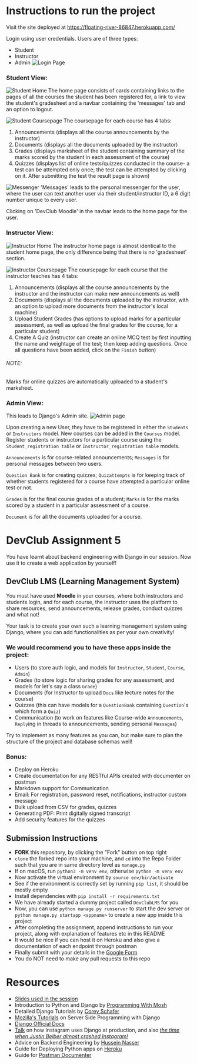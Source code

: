 # Instructions to run the project

Visit the site deployed at https://floating-river-86847.herokuapp.com/

Login using user credentials.
Users are of three types:
- Student
- Instructor
- Admin
![Login Page](/Readme_images/Login_page.png)

### Student View:
![Student Home](/Readme_images/Student_Home.png)
The home page consists of cards containing links to the pages of all the courses the student has been registered for, a link to view the student's gradesheet and a navbar containing the 'messages' tab and an option to logout.

![Student Coursepage](/Readme_images/Student_Coursepage.png)
The coursepage for each course has 4 tabs: 
1. Announcements (displays all the course announcements by the instructor)
2. Documents (displays all the documents uploaded by the instructor)
3. Grades (displays marksheet of the student containing summary of the marks scored by the student in each assessment of the course)
4. Quizzes (displays list of online tests/quizzes conducted in the course- a test can be attempted only once; the test can be attempted by clicking on it. After submitting the test the result page is shown)

![Messenger](/Readme_images/Messenger.png)
'Messages' leads to the personal messenger for the user, where the user can text another user via their student/instructor ID, a 6 digit number unique to every user.

Clicking on 'DevClub Moodle' in the navbar leads to the home page for the user.

### Instructor View:
![Instructor Home](/Readme_images/Instr_Home.png)
The instructor home page is almost identical to the student home page, the only difference being that there is no 'gradesheet' section.

![Instructor Coursepage](/Readme_images/Instr_Coursepage.png)
The coursepage for each course that the instructor teaches has 4 tabs:
1. Announcements (displays all the course announcements by the instructor and the instructor can make new announcements as well)
2. Documents (displays all the documents uploaded by the instructor, with an option to upload more documents from the instructor's local machine)
3. Upload Student Grades (has options to upload marks for a particular assessment, as well as upload the final grades for the course, for a particular student)
4. Create A Quiz (instructor can create an online MCQ test by first inputting the name and weightage of the test; then keep adding questions. Once all questions have been added, click on the `Finish` button)
###### NOTE:
Marks for online quizzes are automatically uploaded to a student's marksheet.



### Admin View:
This leads to Django's Admin site. 
![Admin page](/Readme_images/Admin.png)

Upon creating a new User, they have to be registered in either the `Students` or `Instructors` model. New courses can be added in the `Courses` model. 
Register students or instructors for a particular course using the `Student_registration table` or `Instructor_registration table` models.

`Announcements` is for course-related announcements; `Messages` is for personal messages between two users.

`Question Bank` is for creating quizzes; `Quizattempts` is for keeping track of whether students registered for a course have attempted a particular online test or not.

`Grades` is for the final course grades of a student; `Marks` is for the marks scored by a student in a particular assessment of a course.

`Document` is for all the documents uploaded for a course.




# DevClub Assignment 5

You have learnt about backend engineering with Django in our session. Now use it to create a web application by yourself!
## DevClub LMS (Learning Management System)
You must have used **Moodle** in your courses, where both instructors and students login, and for each course, the instructor uses the platform to share resources, send announcements, release grades, conduct quizzes and what not!

Your task is to create your own such a learning management system using Django, where you can add functionalities as per your own creativity!

### We would recommend you to have these apps inside the project: 
- Users (to store auth logic, and models for `Instructor`, `Student`, `Course`, `Admin`)
- Grades (to store logic for sharing grades for any assessment, and models for let's say a class `Grade`)
- Documents (for Instructor to upload `Docs` like lecture notes for the course)
- Quizzes (this can have models for a `QuestionBank` containing `Question`'s which form a `Quiz`)
- Communication (to work on features like Course-wide `Announcements`, `Reply`ing in threads to announcements, sending personal `Messages`)

Try to implement as many features as you can, but make sure to plan the structure of the project and database schemas well!

### Bonus:
- Deploy on Heroku
- Create documentation for any RESTful APIs created with documenter on postman
- Markdown support for Communication
- Email: For registration, password reset, notifications, instructor custom message
- Bulk upload from CSV for grades, quizzes
- Generating PDF: Print digitally signed transcript
- Add security features for the quizzes

## Submission Instructions
- **FORK** this repository, by clicking the "Fork" button on top right
- `clone` the forked repo into your machine, and `cd` into the Repo Folder such that you are in same directory level as `manage.py`
- If on macOS, run `python3 -m venv env`, otherwise `python -m venv env`
- Now activate the virtual environment by `source env/bin/activate`
- See if the environment is correctly set by running `pip list`, it should be mostly empty
- Install dependencies with `pip install -r requirements.txt`
- We have already started a dummy project called `DevClubLMS` for you
- Now, you can use `python manage.py runserver` to start the dev server or `python manage.py startapp <appname>` to create a new app inside this project
- After completing the assignment, append instructions to run your project, along with explanation of features etc in this README
- It would be nice if you can host it on Heroku and also give a documentation of each endpoint through postman
- Finally submit with your details in the [Google Form](https://forms.gle/XSidrfbrsEZuDYfy6)
- You do NOT need to make any pull requests to this repo

# Resources
- [Slides used in the session](https://docs.google.com/presentation/d/e/2PACX-1vQbtDDGQonkIoGu68VrINL2s3sQcfiH5XVnk-iU26nk16DFBGsDabichsqhdtBvowPvpxaIbFLAV2h3/pub?slide=id.p)
- Introduction to Python and Django by [Programming With Mosh](https://youtu.be/_uQrJ0TkZlc)
- Detailed Django Tutorials by [Corey Schafer](https://www.youtube.com/playlist?list=PL-osiE80TeTtoQCKZ03TU5fNfx2UY6U4p)
- [Mozilla's Tutorials](https://developer.mozilla.org/en-US/docs/Learn/Server-side) on Server Side Programming with Django
- [Django Official Docs](https://www.djangoproject.com/start/)
- [Talk](https://youtu.be/lx5WQjXLlq8) on how Instagram uses Django at production, and also [*the time when Justin Beiber almost crashed Instagram!*](https://youtu.be/lx5WQjXLlq8?t=715)
- Advice on Backend Engineering by [Hussein Nasser](https://www.youtube.com/c/HusseinNasser-software-engineering)
- Guide for Deploying Python apps on [Heroku](https://devcenter.heroku.com/categories/python-support)
- Guide for [Postman Documenter](https://learning.postman.com/docs/publishing-your-api/documenting-your-api/)
